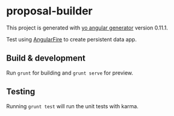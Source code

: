 # proposal-builder

This project is generated with [yo angular generator](https://github.com/yeoman/generator-angular)
version 0.11.1.

Test using [AngularFire](https://www.firebase.com/docs/web/libraries/angular/) to create persistent data app.

## Build & development

Run `grunt` for building and `grunt serve` for preview.

## Testing

Running `grunt test` will run the unit tests with karma.
